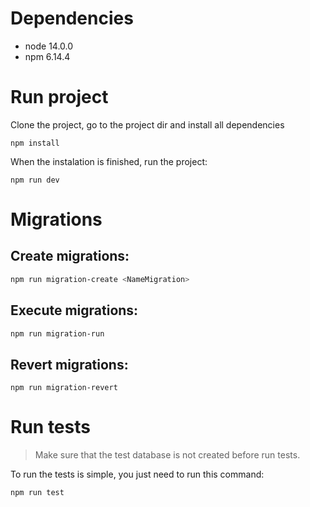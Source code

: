 # Dependencies

- node 14.0.0
- npm 6.14.4

# Run project

Clone the project, go to the project dir and install all dependencies

```
npm install
```

When the instalation is finished, run the project:

```
npm run dev
```

# Migrations

## Create migrations:

```bash
npm run migration-create <NameMigration>
```

## Execute migrations:

```bash
npm run migration-run
```

## Revert migrations:

```
npm run migration-revert
```

# Run tests

> Make sure that the test database is not created before run tests.

To run the tests is simple, you just need to run this command:

```
npm run test
```
